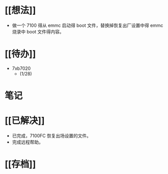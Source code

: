 # [[想法]]
- 做一个 7100 得从 emmc 启动得 boot 文件，替换掉恢复出厂设置中得 emmc 烧录中 boot 文件得内容。
# [[待办]]
- 7xb7020
	- (1/28)

# 笔记

# [[已解决]]
- 已完成，7100FC 恢复出场设置的文件。
- 完成远程帮助。
# [[存档]]